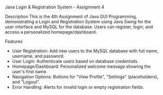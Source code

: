 Java Login & Registration System - Assignment 4

Description
This is the 4th Assignment of Java GUI Programming, demonstrating a Login and Registration System using Java Swing for the user interface and MySQL for the database. Users can register, login, and access a personalized homepage/dashboard.

 Features
- User Registration: Add new users to the MySQL database with full name, username, and password.
- User Login: Authenticate users based on database credentials.
- Homepage/Dashboard: Personalized welcome message showing the user's first name.
- Navigation Options: Buttons for "View Profile", "Settings" (placeholders), and "Logout".
- Error Handling: Alerts for invalid login or empty registration fields.
